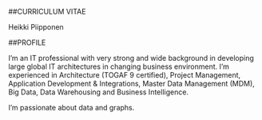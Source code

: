 ##CURRICULUM VITAE

Heikki Piipponen

##PROFILE

I’m an IT professional with very strong and wide background in developing large global IT architectures in changing business environment. I’m experienced in Architecture (TOGAF 9 certified), Project Management, Application Development & Integrations, Master Data Management (MDM), Big Data, Data Warehousing and Business Intelligence.

I’m passionate about data and graphs.

